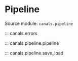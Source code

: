 # Pipeline

Source module: `canals.pipeline`

::: canals.errors

::: canals.pipeline.pipeline

::: canals.pipeline.save_load
